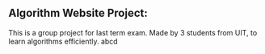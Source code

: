 ## Algorithm Website Project:

This is a group project for last term exam. Made by 3 students from UIT, to learn algorithms efficiently. abcd
